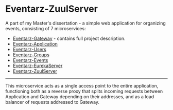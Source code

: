 # Eventarz-ZuulServer

A part of my Master's dissertation - a simple web application for organizing events, consisting of 7 microservices:

- [Eventarz-Gateway](https://github.com/Atloas/Eventarz-Gateway) - contains full project description.
- [Eventarz-Application](https://github.com/Atloas/Eventarz-Application)
- [Eventarz-Users](https://github.com/Atloas/Eventarz-Users)
- [Eventarz-Groups](https://github.com/Atloas/Eventarz-Groups)
- [Eventarz-Events](https://github.com/Atloas/Eventarz-Events)
- [Eventarz-EurekaServer](https://github.com/Atloas/Eventarz-EurekaServer)
- [Eventarz-ZuulServer](https://github.com/Atloas/Eventarz-ZuulServer)

---

This microservice acts as a single access point to the entire application, functioning both as a reverse proxy that splits incoming requests between Application and Gateway depending on their addresses, and as a load balancer of requests addressed to Gateway.